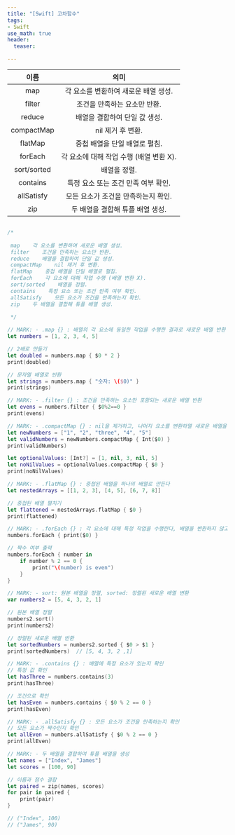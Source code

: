 ```yaml
---
title: "[Swift] 고차함수"
tags: 
- Swift
use_math: true
header: 
  teaser: 

---
```




|    이름     |                  의미                   |
| :---------: | :-------------------------------------: |
|     map     |  각 요소를 변환하여 새로운 배열 생성.   |
|   filter    |      조건을 만족하는 요소만 반환.       |
|   reduce    |      배열을 결합하여 단일 값 생성.      |
| compactMap  |            nil 제거 후 변환.            |
|   flatMap   |      중첩 배열을 단일 배열로 펼침.      |
|   forEach   | 각 요소에 대해 작업 수행 (배열 변환 X). |
| sort/sorted |              배열을 정렬.               |
|  contains   |   특정 요소 또는 조건 만족 여부 확인.   |
| allSatisfy  |   모든 요소가 조건을 만족하는지 확인.   |
|     zip     |    두 배열을 결합해 튜플 배열 생성.     |



```swift

/*
 
 map    각 요소를 변환하여 새로운 배열 생성.
 filter    조건을 만족하는 요소만 반환.
 reduce    배열을 결합하여 단일 값 생성.
 compactMap    nil 제거 후 변환.
 flatMap    중첩 배열을 단일 배열로 펼침.
 forEach    각 요소에 대해 작업 수행 (배열 변환 X).
 sort/sorted    배열을 정렬.
 contains    특정 요소 또는 조건 만족 여부 확인.
 allSatisfy    모든 요소가 조건을 만족하는지 확인.
 zip    두 배열을 결합해 튜플 배열 생성.
 
 */

// MARK: - .map {} : 배열의 각 요소에 동일한 작업을 수행한 결과로 새로운 배열 반환
let numbers = [1, 2, 3, 4, 5]

// 2배로 만들기
let doubled = numbers.map { $0 * 2 }
print(doubled)

// 문자열 배열로 반환
let strings = numbers.map { "숫자: \($0)" }
print(strings)

// MARK: - .filter {} : 조건을 만족하는 요소만 포함되는 새로운 배열 반환
let evens = numbers.filter { $0%2==0 }
print(evens)

// MARK: - .compactMap {} : nil을 제거하고, 나머지 요소를 변환하열 새로운 배열을 반환
let newNumbers = ["1", "2", "three", "4", "5"]
let validNumbers = newNumbers.compactMap { Int($0) }
print(validNumbers)

let optionalValues: [Int?] = [1, nil, 3, nil, 5]
let noNilValues = optionalValues.compactMap { $0 }
print(noNilValues)

// MARK: - .flatMap {} : 중첩된 배열을 하나의 배열로 만든다
let nestedArrays = [[1, 2, 3], [4, 5], [6, 7, 8]]

// 중첩된 배열 펼치기
let flattened = nestedArrays.flatMap { $0 }
print(flattened)

// MARK: - .forEach {} : 각 요소에 대해 특정 작업을 수행한다, 배열을 변환하지 않고 순회하며 작업을 수행한다.
numbers.forEach { print($0) }

// 짝수 여부 출력
numbers.forEach { number in
    if number % 2 == 0 {
        print("\(number) is even")
    }
}

// MARK: - sort: 원본 배열을 정렬, sorted: 정렬된 새로운 배열 변환
var numbers2 = [5, 4, 3, 2, 1]

// 원본 배열 정렬
numbers2.sort()
print(numbers2)

// 정렬된 새로운 배열 반환
let sortedNumbers = numbers2.sorted { $0 > $1 }
print(sortedNumbers)  // [5, 4, 3, 2 ,1]

// MARK: - .contains {} : 배열에 특정 요소가 있는지 확인
// 특정 값 확인
let hasThree = numbers.contains(3)
print(hasThree)

// 조건으로 확인
let hasEven = numbers.contains { $0 % 2 == 0 }
print(hasEven)

// MARK: - .allSatisfy {} : 모든 요소가 조건을 만족하는지 확인
// 모든 요소가 짝수인지 확인
let allEven = numbers.allSatisfy { $0 % 2 == 0 }
print(allEven)

// MARK: - 두 배열을 결합하여 튜플 배열을 생성
let names = ["Index", "James"]
let scores = [100, 90]

// 이름과 점수 결합
let paired = zip(names, scores)
for pair in paired {
    print(pair)
}

// ("Index", 100)
// ("James", 90)
    

```

